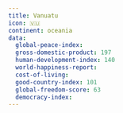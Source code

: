 ```yaml
---
title: Vanuatu
icon: 🇻🇺
continent: oceania
data:
  global-peace-index:
  gross-domestic-product: 197
  human-development-index: 140
  world-happiness-report:
  cost-of-living:
  good-country-index: 101
  global-freedom-score: 63
  democracy-index:
---
```

